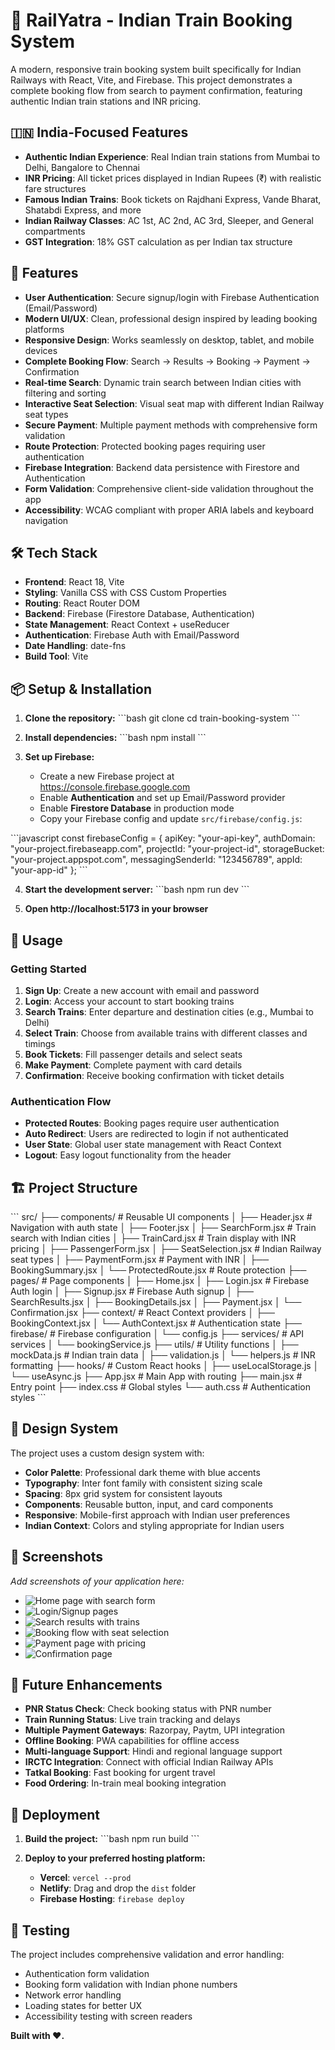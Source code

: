 # 🚂 RailYatra - Indian Train Booking System

A modern, responsive train booking system built specifically for Indian Railways with React, Vite, and Firebase. This project demonstrates a complete booking flow from search to payment confirmation, featuring authentic Indian train stations and INR pricing.

## 🇮🇳 India-Focused Features

- **Authentic Indian Experience**: Real Indian train stations from Mumbai to Delhi, Bangalore to Chennai
- **INR Pricing**: All ticket prices displayed in Indian Rupees (₹) with realistic fare structures
- **Famous Indian Trains**: Book tickets on Rajdhani Express, Vande Bharat, Shatabdi Express, and more
- **Indian Railway Classes**: AC 1st, AC 2nd, AC 3rd, Sleeper, and General compartments
- **GST Integration**: 18% GST calculation as per Indian tax structure

## 🚀 Features

- **User Authentication**: Secure signup/login with Firebase Authentication (Email/Password)
- **Modern UI/UX**: Clean, professional design inspired by leading booking platforms
- **Responsive Design**: Works seamlessly on desktop, tablet, and mobile devices
- **Complete Booking Flow**: Search → Results → Booking → Payment → Confirmation
- **Real-time Search**: Dynamic train search between Indian cities with filtering and sorting
- **Interactive Seat Selection**: Visual seat map with different Indian Railway seat types
- **Secure Payment**: Multiple payment methods with comprehensive form validation
- **Route Protection**: Protected booking pages requiring user authentication
- **Firebase Integration**: Backend data persistence with Firestore and Authentication
- **Form Validation**: Comprehensive client-side validation throughout the app
- **Accessibility**: WCAG compliant with proper ARIA labels and keyboard navigation

## 🛠️ Tech Stack

- **Frontend**: React 18, Vite
- **Styling**: Vanilla CSS with CSS Custom Properties
- **Routing**: React Router DOM
- **Backend**: Firebase (Firestore Database, Authentication)
- **State Management**: React Context + useReducer
- **Authentication**: Firebase Auth with Email/Password
- **Date Handling**: date-fns
- **Build Tool**: Vite

## 📦 Setup & Installation

1. **Clone the repository:**
\`\`\`bash
git clone <repository-url>
cd train-booking-system
\`\`\`

2. **Install dependencies:**
\`\`\`bash
npm install
\`\`\`

3. **Set up Firebase:**
   - Create a new Firebase project at https://console.firebase.google.com
   - Enable **Authentication** and set up Email/Password provider
   - Enable **Firestore Database** in production mode
   - Copy your Firebase config and update `src/firebase/config.js`:
   
\`\`\`javascript
const firebaseConfig = {
  apiKey: "your-api-key",
  authDomain: "your-project.firebaseapp.com",
  projectId: "your-project-id",
  storageBucket: "your-project.appspot.com",
  messagingSenderId: "123456789",
  appId: "your-app-id"
};
\`\`\`

4. **Start the development server:**
\`\`\`bash
npm run dev
\`\`\`

5. **Open http://localhost:5173 in your browser**

## 📱 Usage

### Getting Started
1. **Sign Up**: Create a new account with email and password
2. **Login**: Access your account to start booking trains
3. **Search Trains**: Enter departure and destination cities (e.g., Mumbai to Delhi)
4. **Select Train**: Choose from available trains with different classes and timings
5. **Book Tickets**: Fill passenger details and select seats
6. **Make Payment**: Complete payment with card details
7. **Confirmation**: Receive booking confirmation with ticket details

### Authentication Flow
- **Protected Routes**: Booking pages require user authentication
- **Auto Redirect**: Users are redirected to login if not authenticated
- **User State**: Global user state management with React Context
- **Logout**: Easy logout functionality from the header

## 🏗️ Project Structure

\`\`\`
src/
├── components/          # Reusable UI components
│   ├── Header.jsx       # Navigation with auth state
│   ├── Footer.jsx
│   ├── SearchForm.jsx   # Train search with Indian cities
│   ├── TrainCard.jsx    # Train display with INR pricing
│   ├── PassengerForm.jsx
│   ├── SeatSelection.jsx # Indian Railway seat types
│   ├── PaymentForm.jsx  # Payment with INR
│   ├── BookingSummary.jsx
│   └── ProtectedRoute.jsx # Route protection
├── pages/              # Page components
│   ├── Home.jsx
│   ├── Login.jsx        # Firebase Auth login
│   ├── Signup.jsx       # Firebase Auth signup
│   ├── SearchResults.jsx
│   ├── BookingDetails.jsx
│   ├── Payment.jsx
│   └── Confirmation.jsx
├── context/            # React Context providers
│   ├── BookingContext.jsx
│   └── AuthContext.jsx  # Authentication state
├── firebase/           # Firebase configuration
│   └── config.js
├── services/           # API services
│   └── bookingService.js
├── utils/              # Utility functions
│   ├── mockData.js     # Indian train data
│   ├── validation.js
│   └── helpers.js      # INR formatting
├── hooks/              # Custom React hooks
│   ├── useLocalStorage.js
│   └── useAsync.js
├── App.jsx             # Main App with routing
├── main.jsx            # Entry point
├── index.css           # Global styles
└── auth.css            # Authentication styles
\`\`\`

## 🎨 Design System

The project uses a custom design system with:

- **Color Palette**: Professional dark theme with blue accents
- **Typography**: Inter font family with consistent sizing scale
- **Spacing**: 8px grid system for consistent layouts
- **Components**: Reusable button, input, and card components
- **Responsive**: Mobile-first approach with Indian user preferences
- **Indian Context**: Colors and styling appropriate for Indian users

## 📸 Screenshots

*Add screenshots of your application here:*
- ![Home page with search form](public/SS-1.png)
- ![Login/Signup pages](public/SS-2.png)
- ![Search results with trains](public/SS-3.png)
- ![Booking flow with seat selection](public/SS-4.png)
- ![Payment page with pricing](public/SS-5.png)
- ![Confirmation page](public/SS-6.png)

## 🔮 Future Enhancements

- **PNR Status Check**: Check booking status with PNR number
- **Train Running Status**: Live train tracking and delays
- **Multiple Payment Gateways**: Razorpay, Paytm, UPI integration
- **Offline Booking**: PWA capabilities for offline access
- **Multi-language Support**: Hindi and regional language support
- **IRCTC Integration**: Connect with official Indian Railway APIs
- **Tatkal Booking**: Fast booking for urgent travel
- **Food Ordering**: In-train meal booking integration

## 🚀 Deployment

1. **Build the project:**
\`\`\`bash
npm run build
\`\`\`

2. **Deploy to your preferred hosting platform:**
   - **Vercel**: `vercel --prod`
   - **Netlify**: Drag and drop the `dist` folder
   - **Firebase Hosting**: `firebase deploy`

## 🧪 Testing

The project includes comprehensive validation and error handling:

- Authentication form validation
- Booking form validation with Indian phone numbers
- Network error handling
- Loading states for better UX
- Accessibility testing with screen readers

**Built with ❤️.**


